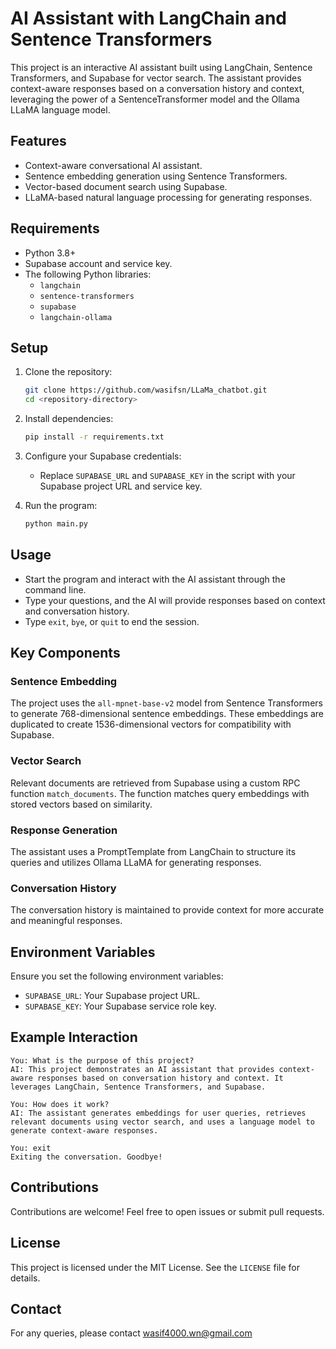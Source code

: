 # AI Assistant with LangChain and Sentence Transformers

This project is an interactive AI assistant built using LangChain, Sentence Transformers, and Supabase for vector search. The assistant provides context-aware responses based on a conversation history and context, leveraging the power of a SentenceTransformer model and the Ollama LLaMA language model.

## Features

- Context-aware conversational AI assistant.
- Sentence embedding generation using Sentence Transformers.
- Vector-based document search using Supabase.
- LLaMA-based natural language processing for generating responses.

## Requirements

- Python 3.8+
- Supabase account and service key.
- The following Python libraries:
  - `langchain`
  - `sentence-transformers`
  - `supabase`
  - `langchain-ollama`

## Setup

1. Clone the repository:
   ```bash
   git clone https://github.com/wasifsn/LLaMa_chatbot.git
   cd <repository-directory>
   ```

2. Install dependencies:
   ```bash
   pip install -r requirements.txt
   ```

3. Configure your Supabase credentials:
   - Replace `SUPABASE_URL` and `SUPABASE_KEY` in the script with your Supabase project URL and service key.

4. Run the program:
   ```bash
   python main.py
   ```

## Usage

- Start the program and interact with the AI assistant through the command line.
- Type your questions, and the AI will provide responses based on context and conversation history.
- Type `exit`, `bye`, or `quit` to end the session.

## Key Components

### Sentence Embedding

The project uses the `all-mpnet-base-v2` model from Sentence Transformers to generate 768-dimensional sentence embeddings. These embeddings are duplicated to create 1536-dimensional vectors for compatibility with Supabase.

### Vector Search

Relevant documents are retrieved from Supabase using a custom RPC function `match_documents`. The function matches query embeddings with stored vectors based on similarity.

### Response Generation

The assistant uses a PromptTemplate from LangChain to structure its queries and utilizes Ollama LLaMA for generating responses.

### Conversation History

The conversation history is maintained to provide context for more accurate and meaningful responses.

## Environment Variables

Ensure you set the following environment variables:

- `SUPABASE_URL`: Your Supabase project URL.
- `SUPABASE_KEY`: Your Supabase service role key.

## Example Interaction

```text
You: What is the purpose of this project?
AI: This project demonstrates an AI assistant that provides context-aware responses based on conversation history and context. It leverages LangChain, Sentence Transformers, and Supabase.

You: How does it work?
AI: The assistant generates embeddings for user queries, retrieves relevant documents using vector search, and uses a language model to generate context-aware responses.

You: exit
Exiting the conversation. Goodbye!
```

## Contributions

Contributions are welcome! Feel free to open issues or submit pull requests.

## License

This project is licensed under the MIT License. See the `LICENSE` file for details.

## Contact

For any queries, please contact wasif4000.wn@gmail.com
